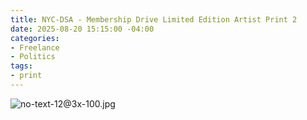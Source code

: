 ```yaml
---
title: NYC-DSA - Membership Drive Limited Edition Artist Print 2
date: 2025-08-20 15:15:00 -04:00
categories:
- Freelance
- Politics
tags:
- print
---
```


![no-text-12@3x-100.jpg](/uploads/no-text-12@3x-100.jpg)